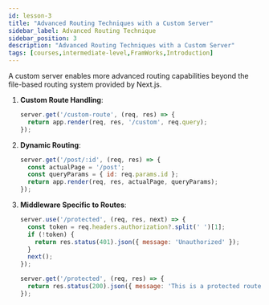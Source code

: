 ```yaml
---
id: lesson-3
title: "Advanced Routing Techniques with a Custom Server"
sidebar_label: Advanced Routing Technique 
sidebar_position: 3
description: "Advanced Routing Techniques with a Custom Server"
tags: [courses,intermediate-level,FramWorks,Introduction]
--- 
```


A custom server enables more advanced routing capabilities beyond the file-based routing system provided by Next.js.

1. **Custom Route Handling**:
   ```javascript
   server.get('/custom-route', (req, res) => {
     return app.render(req, res, '/custom', req.query);
   });
   ```

2. **Dynamic Routing**:
   ```javascript
   server.get('/post/:id', (req, res) => {
     const actualPage = '/post';
     const queryParams = { id: req.params.id };
     return app.render(req, res, actualPage, queryParams);
   });
   ```

3. **Middleware Specific to Routes**:
   ```javascript
   server.use('/protected', (req, res, next) => {
     const token = req.headers.authorization?.split(' ')[1];
     if (!token) {
       return res.status(401).json({ message: 'Unauthorized' });
     }
     next();
   });

   server.get('/protected', (req, res) => {
     return res.status(200).json({ message: 'This is a protected route' });
   });
   ```
 